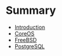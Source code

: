 # Summary

* [Introduction](README.md)
* [CoreOS](coreos.md)
* [FreeBSD](freebsd.md)
* [PostgreSQL](postgresql.md)

